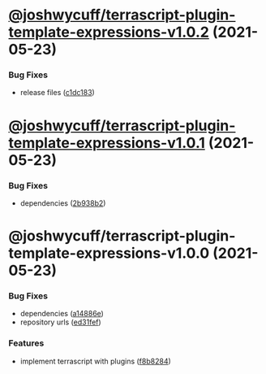 # [@joshwycuff/terrascript-plugin-template-expressions-v1.0.2](https://github.com/joshwycuff/terrascript/compare/@joshwycuff/terrascript-plugin-template-expressions-v1.0.1...@joshwycuff/terrascript-plugin-template-expressions-v1.0.2) (2021-05-23)


### Bug Fixes

* release files ([c1dc183](https://github.com/joshwycuff/terrascript/commit/c1dc183d62b73db5674b06105d9827d64dcd64d7))

# [@joshwycuff/terrascript-plugin-template-expressions-v1.0.1](https://github.com/joshwycuff/terrascript/compare/@joshwycuff/terrascript-plugin-template-expressions-v1.0.0...@joshwycuff/terrascript-plugin-template-expressions-v1.0.1) (2021-05-23)


### Bug Fixes

* dependencies ([2b938b2](https://github.com/joshwycuff/terrascript/commit/2b938b2fc8c34e0f68113a2fa760a165978a3072))

# @joshwycuff/terrascript-plugin-template-expressions-v1.0.0 (2021-05-23)


### Bug Fixes

* dependencies ([a14886e](https://github.com/joshwycuff/terrascript/commit/a14886ec46641d88c3b29282357f2add7a84b2d2))
* repository urls ([ed31fef](https://github.com/joshwycuff/terrascript/commit/ed31fefdc4e0cf373f5cc19484e387f5e465468d))


### Features

* implement terrascript with plugins ([f8b8284](https://github.com/joshwycuff/terrascript/commit/f8b82845697e33dbafc0355a6e67c52d4982c4d0))
